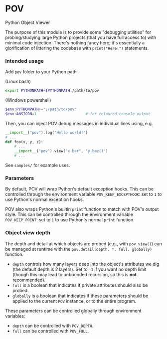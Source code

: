 # POV
Python Object Viewer

The purpose of this module is to provide some "debugging utilities" for probing/studying large Python projects (that you have full access to) with minimal code injection.
There's nothing fancy here; it's essentially a glorification of littering the codebase with `print("Here!")` statements.

### Intended usage

Add `pov` folder to your Python path

(Linux bash)
```bash
export PYTHONPATH=$PYTHONPATH:/path/to/pov
```

(Windows powershell)
```powershell
$env:PYTHONPATH+=";/path/to/pov"
$env:ANSICON=1                      # for coloured console output
```

Then, you can inject POV debug messages in individual lines using, e.g.

```python
__import__("pov").log("Hello world!")
# ...
def foo(x, y, z):
    # ...
    __import__("pov").view("x.bar", "y.baz()")
    # ...
```

See `samples/` for example uses.

### Parameters

By default, POV will wrap Python's default exception hooks.
This can be controlled through the environment variable `POV_KEEP_EXCEPTHOOK`: set to `1` to use Python's normal exception hooks.

POV also wraps Python's builtin `print` function to match with POV's output style.
This can be controlled through the environment variable `POV_KEEP_PRINT`: set to `1` to use Python's normal `print` function.

### Object view depth

The depth and detail at which objects are probed (e.g., with `pov.view()`) can be managed at runtime with the `pov.detail(depth, *, full, globally)` function.
- `depth` controls how many layers deep into the object's attributes we dig (the default depth is 2 layers).
Set to `-1` if you want no depth limit (though this may lead to unbounded recursion, so this is **not** recommended).
- `full` is a boolean that indicates if private attributes should also be probed.
- `globally` is a boolean that indicates if these parameters should be applied to the current `POV` instance, or to the entire program.

These parameters can be controlled globally through environment variables:
- `depth` can be controlled with `POV_DEPTH`.
- `full` can be controlled with `POV_FULL`.